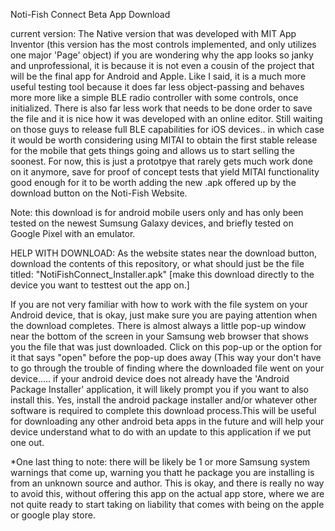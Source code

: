 Noti-Fish Connect Beta App Download

current version: The Native version that was developed with MIT App Inventor
(this version has the most controls implemented, and only utilizes one major
'Page' object) if you are wondering why the app looks so janky and unprofessional,
it is because it is not even a cousin of the project that will be the final app
for Android and Apple. Like I said, it is a much more useful testing tool because it does far less
object-passing and behaves more more like a simple BLE radio controller with some controls, once initialized. 
There is also far less work that needs to be done order to save the file and it is nice how it was developed
with an online editor. Still waiting on those guys to release full BLE capabilities for iOS devices..
in which case it would be worth considering using MITAI to obtain the first stable release for the mobile that
gets things going and allows us to start selling the soonest. For now, this is just a prototpye that rarely
gets much work done on it anymore, save for proof of concept tests that yield MITAI functionality good
enough for it to be worth adding the new .apk offered up by the download button on the Noti-Fish Website.

Note: this download is for android mobile users only and has only been tested on the
newest Sumsung Galaxy devices, and briefly tested on Google Pixel with an emulator.


HELP WITH DOWNLOAD:
As the website states near the download button, download the contents of this repository, 
or what should just be the file titled: 
  "NotiFishConnect_Installer.apk"
  [make this download directly to the device you want to testtest out the app on.]

If you are not very familiar with how to work with the file system on your Android
device, that is okay, just make sure you are paying attention when the download
completes. There is almost always a little pop-up window near the bottom of the screen
in your Samsung web browser that shows you the file that was just downloaded. Click
on this pop-up or the option for it that says "open" before the pop-up does away
(This way your don't have to go through the trouble of finding where the downloaded 
file went on your device..... if your android device does not already have the 
'Android Package Installer' application, it will likely prompt
you if you want to also install this. Yes, install the android package installer and/or whatever 
other software is required to complete this download process.This will be useful for 
downloading any other android beta apps in the future and will help your device understand 
what to do with an update to this application if we put one out.

*One last thing to note: there will be likely be 1 or more Samsung system warnings that come up,
warning you thatt he package you are installing is from an unknown source and author. This
is okay, and there is really no way to avoid this, without offering this app on the actual
app store, where we are not quite ready to start taking on liability 
that comes with being on the apple or google play store.
